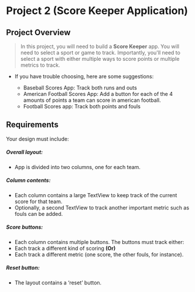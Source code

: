 # Project 2 (Score Keeper Application)
## Project Overview
 > In this project, you will need to build a **Score Keeper** app. You will need to select a sport or game to track. Importantly, you'll need to select a sport with either multiple ways to score points or multiple metrics to track. 
 
 * If you have trouble choosing, here are some suggestions:
   
   * Baseball Scores App: Track both runs and outs
   * American Football Scores App: Add a button for each of the 4 amounts of points a team can score in american football.
   * Football Scores app: Track both points and fouls
 ## Requirements
Your design must include: 
 ##### Overall layout: 
   * App is divided into two columns, one for each team.
 ##### Column contents:
* Each column contains a large TextView to keep track of the current score for that team.
* Optionally, a second TextView to track another important metric such as fouls can be added.
  
 ##### Score buttons:
 * Each column contains multiple buttons. The buttons must track either:
 * Each track a different kind of scoring **(Or)**
 * Each track a different metric (one score, the other fouls, for instance).

##### Reset button:
 * The layout contains a ‘reset’ button. 
 <!-- ## Screenshots
 <img src="./Screenshots/1.png" width="400" /> &nbsp; <img src="./Screenshots/2.png" width="400" /> -->
